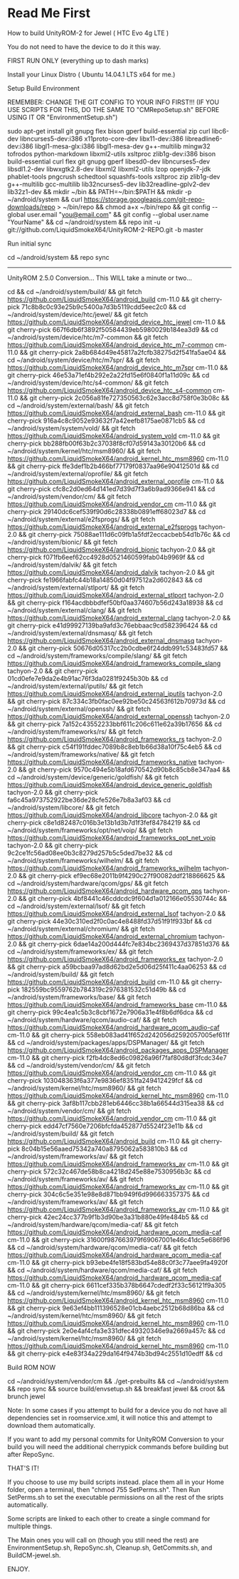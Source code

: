 Read Me First
==============


How to build UnityROM-2 for Jewel ( HTC Evo 4g LTE )

You do not need to have the device to do it this way.

FIRST RUN ONLY (everything up to dash marks)

Install your Linux Distro ( Ubuntu 14.04.1 LTS x64 for me.)

Setup Build Environment

REMEMBER: CHANGE THE GIT CONFIG TO YOUR INFO FIRST!!! (IF YOU USE SCRIPTS FOR THIS, DO THE SAME TO "CMRepoSetup.sh" BEFORE USING IT OR "EnvironmentSetup.sh")

sudo apt-get install git gnupg flex bison gperf build-essential zip curl libc6-dev libncurses5-dev:i386 x11proto-core-dev libx11-dev:i386 libreadline6-dev:i386 libgl1-mesa-glx:i386 libgl1-mesa-dev g++-multilib mingw32 tofrodos python-markdown libxml2-utils xsltproc zlib1g-dev:i386 bison build-essential curl flex git gnupg gperf libesd0-dev libncurses5-dev libsdl1.2-dev libwxgtk2.8-dev libxml2 libxml2-utils lzop openjdk-7-jdk phablet-tools pngcrush schedtool squashfs-tools xsltproc zip zlib1g-dev g++-multilib gcc-multilib lib32ncurses5-dev lib32readline-gplv2-dev lib32z1-dev && mkdir ~/bin && PATH=~/bin:$PATH && mkdir -p ~/android/system && curl https://storage.googleapis.com/git-repo-downloads/repo > ~/bin/repo && chmod a+x ~/bin/repo && git config --global user.email "you@email.com" && git config --global user.name "YourName" && cd ~/android/system && repo init -u git://github.com/LiquidSmokeX64/UnityROM-2-REPO.git -b master

Run initial sync

cd ~/android/system && repo sync

----------------------------------------------------------------------------------------------------
UnityROM 2.5.0 Conversion... This WILL take a minute or two...

cd && cd ~/android/system/build/ && git fetch https://github.com/LiquidSmokeX64/android_build cm-11.0 && git cherry-pick 71c8b8c0c93e25b9c5400a7d3b5119cdd5eec2c0 && cd ~/android/system/device/htc/jewel/ && git fetch https://github.com/LiquidSmokeX64/android_device_htc_jewel cm-11.0 && git cherry-pick 667f6db6f3892f50584439eb5980029b184ea3d9 && cd ~/android/system/device/htc/m7-common && git fetch https://github.com/LiquidSmokeX64/android_device_htc_m7-common cm-11.0 && git cherry-pick 2a8b684d49e45817a2fcfb38275d2f541fa5ae04 && cd ~/android/system/device/htc/m7spr/ && git fetch https://github.com/LiquidSmokeX64/android_device_htc_m7spr cm-11.0 && git cherry-pick 46e53a71ef4b292e2a22fd15e6f0840f1a11d09c && cd ~/android/system/device/htc/s4-common/ && git fetch https://github.com/LiquidSmokeX64/android_device_htc_s4-common cm-11.0 && git cherry-pick 2c056a81fe727350563c62e3acc8d758f0e3b08c && cd ~/android/system/external/bash/ && git fetch https://github.com/LiquidSmokeX64/android_external_bash cm-11.0 && git cherry-pick 916a4c8c9052e93632f7a42eefb8175ae0871cb5 && cd ~/android/system/system/vold/ && git fetch https://github.com/LiquidSmokeX64/android_system_vold cm-11.0 && git cherry-pick bb288fb00f63b2c37038f8cf07d59143a30120b6 && cd ~/android/system/kernel/htc/msm8960/ && git fetch https://github.com/LiquidSmokeX64/android_kernel_htc_msm8960 cm-11.0 && git cherry-pick ffe3def1b2b466bf77179f0837aa96e90412501d && cd ~/android/system/external/oprofile/ && git fetch https://github.com/LiquidSmokeX64/android_external_oprofile cm-11.0 && git cherry-pick cfc8c2d0ed64d141ed7d39d7f3a6b9ad9366e941 && cd ~/android/system/vendor/cm/ && git fetch https://github.com/LiquidSmokeX64/android_vendor_cm cm-11.0 && git cherry-pick 29140dc6cef539f90d6c28338b0891eff68023d7 && cd ~/android/system/external/e2fsprogs/ && git fetch https://github.com/LiquidSmokeX64/android_external_e2fsprogs tachyon-2.0 && git cherry-pick 75088ae111d6c09fb1a5fdf2eccacbeb54d1b76c && cd ~/android/system/bionic/ && git fetch https://github.com/LiquidSmokeX64/android_bionic tachyon-2.0 && git cherry-pick f071fb6eef62cc4928d0521460599fab04b9969f && cd ~/android/system/dalvik/ && git fetch https://github.com/LiquidSmokeX64/android_dalvik tachyon-2.0 && git cherry-pick fe1966fabfc44b18a14850d04f97512a2d602843 && cd ~/android/system/external/stlport/ && git fetch https://github.com/LiquidSmokeX64/android_external_stlport tachyon-2.0 && git cherry-pick f164acdbbbdfef50bf0aa374607b56d243a18938 && cd ~/android/system/external/clang/ && git fetch https://github.com/LiquidSmokeX64/android_external_clang tachyon-2.0 && git cherry-pick e41d99927139ba9afd3c76ebbaac9cd582396424 && cd ~/android/system/external/dnsmasq/ && git fetch https://github.com/LiquidSmokeX64/android_external_dnsmasq tachyon-2.0 && git cherry-pick 50676d05317cc2b0cdbe6f24ddb991c53483fd57 && cd ~/android/system/frameworks/compile/slang/ && git fetch https://github.com/LiquidSmokeX64/android_frameworks_compile_slang tachyon-2.0 && git cherry-pick 01cd0efe7e9da2e4b91ac76f3da0281f9245b30b && cd ~/android/system/external/iputils/ && git fetch https://github.com/LiquidSmokeX64/android_external_iputils tachyon-2.0 && git cherry-pick 87c334c3fb0fac0ee92be50c24563f612b70973d && cd ~/android/system/external/openssh/ && git fetch https://github.com/LiquidSmokeX64/android_external_openssh tachyon-2.0 && git cherry-pick 7a152c43552233bbf611c206c611e62a39b17656 && cd ~/android/system/frameworks/rs/ && git fetch https://github.com/LiquidSmokeX64/android_frameworks_rs tachyon-2.0 && git cherry-pick c54f191fddec7089b8c8eb1b66d38a10f75c4eb5 && cd ~/android/system/frameworks/native/ && git fetch https://github.com/LiquidSmokeX64/android_frameworks_native tachyon-2.0 && git cherry-pick 9570c494e5b18afd670542d90b8c85cb8e347aa4 && cd ~/android/system/device/generic/goldfish/ && git fetch https://github.com/LiquidSmokeX64/android_device_generic_goldfish tachyon-2.0 && git cherry-pick fa6c45a973752922be36de28cfe526e7b8a3af03 && cd ~/android/system/libcore/ && git fetch https://github.com/LiquidSmokeX64/android_libcore tachyon-2.0 && git cherry-pick c8e1d82487c016b3e13b1d3b7d1f3fef84784219 && cd ~/android/system/frameworks/opt/net/voip/ && git fetch https://github.com/LiquidSmokeX64/android_frameworks_opt_net_voip tachyon-2.0 && git cherry-pick 9c2ce1fc56ad08ee0b3c8279d257b5c5ded7be32 && cd ~/android/system/frameworks/wilhelm/ && git fetch https://github.com/LiquidSmokeX64/android_frameworks_wilhelm tachyon-2.0 && git cherry-pick ef9ec68e2011b9f4290c27f90082ddf218866625 && cd ~/android/system/hardware/qcom/gps/ && git fetch https://github.com/LiquidSmokeX64/android_hardware_qcom_gps tachyon-2.0 && git cherry-pick 4bf8441c46cddcdc9f604d1a012166e05530744c && cd ~/android/system/external/lsof/ && git fetch https://github.com/LiquidSmokeX64/android_external_lsof tachyon-2.0 && git cherry-pick 44e30c310ed2f0c0ac4e8488fd37d51f91f933bf && cd ~/android/system/external/chromium/ && git fetch https://github.com/LiquidSmokeX64/android_external_chromium tachyon-2.0 && git cherry-pick 6dae14a200d444fc7e834bc2369437d37851d376 && cd ~/android/system/frameworks/ex/ && git fetch https://github.com/LiquidSmokeX64/android_frameworks_ex tachyon-2.0 && git cherry-pick a59bcbaa97ad8d62bd2e5d06d25f411c4aa06253 && cd ~/android/system/build/ && git fetch https://github.com/LiquidSmokeX64/android_build cm-11.0 && git cherry-pick 182559bc9559762b784319c2976381532c51d49b && cd ~/android/system/frameworks/base/ && git fetch https://github.com/LiquidSmokeX64/android_frameworks_base cm-11.0 && git cherry-pick 99c4ea1c5b3c8cbf1672e7906a31e4f8b6df6dca && cd ~/android/system/hardware/qcom/audio-caf/ && git fetch https://github.com/LiquidSmokeX64/android_hardware_qcom_audio-caf cm-11.0 && git cherry-pick 558eb083ad41f652d242056d2592057005ef611f && cd ~/android/system/packages/apps/DSPManager/ && git fetch https://github.com/LiquidSmokeX64/android_packages_apps_DSPManager cm-11.0 && git cherry-pick f2fb4dc8ed6c09826a96f7faf80d8df3fcdc34e7 && cd ~/android/system/vendor/cm/ && git fetch https://github.com/LiquidSmokeX64/android_vendor_cm cm-11.0 && git cherry-pick 103048363f6a377e9836ef8351fa249412429fcf && cd ~/android/system/kernel/htc/msm8960/ && git fetch https://github.com/LiquidSmokeX64/android_kernel_htc_msm8960 cm-11.0 && git cherry-pick 3af8b117cbb281eb6446cc38b1a66544d315ea38 && cd ~/android/system/vendor/cm/ && git fetch https://github.com/LiquidSmokeX64/android_vendor_cm cm-11.0 && git cherry-pick edd47cf7560e7206bfcfda452877d5524f23e11b && cd ~/android/system/build/ && git fetch https://github.com/LiquidSmokeX64/android_build cm-11.0 && git cherry-pick 8c04b15e56aaed75342a740a8795062a583810b3 && cd ~/android/system/frameworks/av/ && git fetch https://github.com/LiquidSmokeX64/android_frameworks_av cm-11.0 && git cherry-pick 572c32c467de58b8ca4218d245e88e7530956b3c && cd ~/android/system/frameworks/av/ && git fetch https://github.com/LiquidSmokeX64/android_frameworks_av cm-11.0 && git cherry-pick 304c6c5e351e98e8d871bb949f6d996663357375 && cd ~/android/system/frameworks/av/ && git fetch https://github.com/LiquidSmokeX64/android_frameworks_av cm-11.0 && git cherry-pick 42ec24cc377b9f1b3d90be3a31b880e49fe484b5 && cd ~/android/system/hardware/qcom/media-caf/ && git fetch https://github.com/LiquidSmokeX64/android_hardware_qcom_media-caf cm-11.0 && git cherry-pick 31600f987663979f69067001e46c41dc5e686f96 && cd ~/android/system/hardware/qcom/media-caf/ && git fetch https://github.com/LiquidSmokeX64/android_hardware_qcom_media-caf cm-11.0 && git cherry-pick b93ebe4fe18f583bd54e88c0f3c77aee9fa4920f && cd ~/android/system/hardware/qcom/media-caf/ && git fetch https://github.com/LiquidSmokeX64/android_hardware_qcom_media-caf cm-11.0 && git cherry-pick 6611cef335b378b6647cdedf2f33c56121f9a305 && cd ~/android/system/kernel/htc/msm8960/ && git fetch https://github.com/LiquidSmokeX64/android_kernel_htc_msm8960 cm-11.0 && git cherry-pick 9e63ef4bb111396528e01cb4aebc2512b68d86ba && cd ~/android/system/kernel/htc/msm8960/ && git fetch https://github.com/LiquidSmokeX64/android_kernel_htc_msm8960 cm-11.0 && git cherry-pick 2e0e4af4cfa3e331dfec49320346e9a2669a457c && cd ~/android/system/kernel/htc/msm8960/ && git fetch https://github.com/LiquidSmokeX64/android_kernel_htc_msm8960 cm-11.0 && git cherry-pick e4e83f34a229da164f9474b3bd94c2551d10edff && cd


Build ROM NOW

cd ~/android/system/vendor/cm && ./get-prebuilts && cd ~/android/system && repo sync && source build/envsetup.sh && breakfast jewel && croot && brunch jewel

Note: In some cases if you attempt to build for a device you do not have all dependencies set in roomservice.xml, it will notice this and attempt to download them automatically. 

If you want to add my personal commits for UnityROM Conversion to your build you will need the additional cherrypick commands before building but after RepoSync.

THAT'S IT!

If you choose to use my build scripts instead. place them all in your Home folder, open a terminal, then "chmod 755 SetPerms.sh". Then Run SetPerms.sh to set the executable permissions on all the rest of the sripts automatically.

Some scripts are linked to each other to create a single command for multiple things.

The Main ones you will call on (though you still need the rest) are EnvironmentSetup.sh, RepoSync.sh, Cleanup.sh, GetCommits.sh, and BuildCM-jewel.sh. 

ENJOY.

